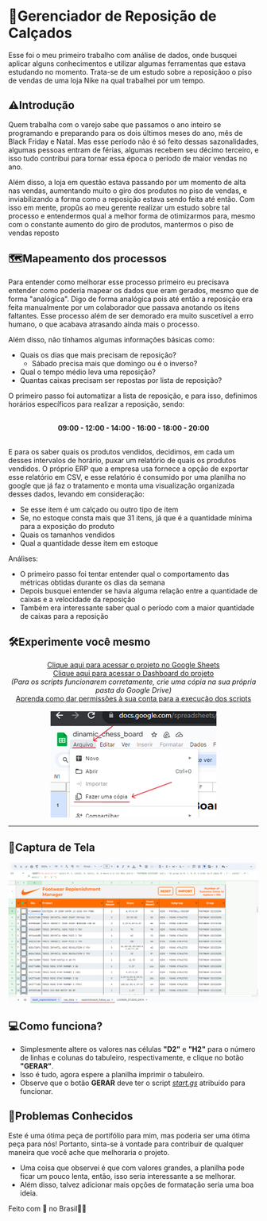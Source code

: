 # 👟Gerenciador de Reposição de Calçados

Esse foi o meu primeiro trabalho com análise de dados, onde busquei aplicar alguns conhecimentos e utilizar algumas ferramentas que estava estudando no momento. Trata-se de um estudo sobre a reposiçãoo o piso de vendas de uma loja Nike na qual trabalhei por um tempo.

## ⚠️Introdução

Quem trabalha com o varejo sabe que passamos o ano inteiro se programando e preparando para os dois últimos meses do ano, mês de Black Friday e Natal. Mas esse período não é só feito dessas sazonalidades, algumas pessoas entram de férias, algumas recebem seu décimo terceiro, e isso tudo contribui para tornar essa época o período de maior vendas no ano.

Além disso, a loja em questão estava passando por um momento de alta nas vendas, aumentando muito o giro dos produtos no piso de vendas, e inviabilizando a forma como a reposição estava sendo feita até então. Com isso em mente, propûs ao meu gerente realizar um estudo sobre tal processo e entendermos qual a melhor forma de otimizarmos para, mesmo com o constante aumento do giro de produtos, mantermos o piso de vendas reposto

## 🗺️Mapeamento dos processos

Para entender como melhorar esse processo primeiro eu precisava entender como poderia mapear os dados que eram gerados, mesmo que de forma "analógica". Digo de forma analógica pois até então a reposição era feita manualmente por um colaborador que passava anotando os itens faltantes. Esse processo além de ser demorado era muito suscetível a erro humano, o que acabava atrasando ainda mais o processo.

Além disso, não tínhamos algumas informações básicas como:
- Quais os dias que mais precisam de reposição?
  - Sábado precisa mais que domingo ou é o inverso?
- Qual o tempo médio leva uma reposição?
- Quantas caixas precisam ser repostas por lista de reposição?

O primeiro passo foi automatizar a lista de reposição, e para isso, definimos horários específicos para realizar a reposição, sendo:
<br><br>
<div align="center"> <b>09:00 - 12:00 - 14:00 - 16:00 - 18:00 - 20:00</b> </div>
<br>

E para os saber quais os produtos vendidos, decidimos, em cada um desses intervalos de horário, puxar um relatório de quais os produtos vendidos. O próprio ERP que a empresa usa fornece a opção de exportar esse relatório em CSV, e esse relatório é consumido por uma planilha no google que já faz o tratamento e monta uma visualização organizada desses dados, levando em consideração:

- Se esse item é um calçado ou outro tipo de item
- Se, no estoque consta mais que 31 itens, já que é a quantidade mínima para a exposição do produto
- Quais os tamanhos vendidos
- Qual a quantidade desse item em estoque 

Análises:
- O primeiro passo foi tentar entender qual o comportamento das métricas obtidas durante os dias da semana
- Depois busquei entender se havia alguma relação entre a quantidade de caixas e a velocidade da reposição
- Também era interessante saber qual o período com a maior quantidade de caixas para a reposição

## 🛠️Experimente você mesmo
<div align="center">
  
[Clique aqui para acessar o projeto no Google Sheets](https://docs.google.com/spreadsheets/d/1mn2a6rvmRmbTJAmvRnIfbKGJGaze0Z7smsbyiP1VMl4/edit?usp=sharing)
<br>
[Clique aqui para acessar o Dashboard do projeto](https://lookerstudio.google.com/reporting/7ec11540-5f47-497a-9a0e-6b90426d62bc)
<br>
_(Para os scripts funcionarem corretamente, crie uma cópia na sua própria pasta do Google Drive)_
<br>
[Aprenda como dar permissões à sua conta para a execução dos scripts](https://github.com/gudaoliveira/apps_scripts_permissions)
<br><br>
![como fazer uma cópia](img/make_a_copy.png) </div>

---

## 📸Captura de Tela
<div align="center">
  
![Captura de Tela](img/screenshot.png)</div>

## 💻Como funciona?

- Simplesmente altere os valores nas células **"D2"** e **"H2"** para o número de linhas e colunas do tabuleiro, respectivamente, e clique no botão **"GERAR"**.
- Isso é tudo, agora espere a planilha imprimir o tabuleiro.
- Observe que o botão **GERAR** deve ter o script _[start.gs](https://github.com/gudaoliveira/dinamic_chess_board/blob/main/start.gs)_ atribuído para funcionar.

## 🧠Problemas Conhecidos
Este é uma ótima peça de portifólio para mim, mas poderia ser uma ótima peça para nós! Portanto, sinta-se à vontade para contribuir de qualquer maneira que você ache que melhoraria o projeto.

- Uma coisa que observei é que com valores grandes, a planilha pode ficar um pouco lenta, então, isso seria interessante a se melhorar.
- Além disso, talvez adicionar mais opções de formatação seria uma boa ideia.

Feito com 💞 no Brasil💚💛
